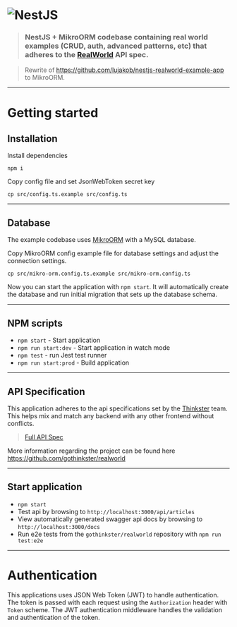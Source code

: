 # ![NestJS](project-logo.png)

> ### NestJS + MikroORM codebase containing real world examples (CRUD, auth, advanced patterns, etc) that adheres to the [RealWorld](https://github.com/gothinkster/realworld-example-apps) API spec.

> Rewrite of https://github.com/lujakob/nestjs-realworld-example-app to MikroORM.

---

# Getting started

## Installation

Install dependencies

    npm i

Copy config file and set JsonWebToken secret key

    cp src/config.ts.example src/config.ts

---

## Database

The example codebase uses [MikroORM](https://mikro-orm.io/) with a MySQL database.

Copy MikroORM config example file for database settings and adjust the connection settings.

    cp src/mikro-orm.config.ts.example src/mikro-orm.config.ts

Now you can start the application with `npm start`. It will automatically
create the database and run initial migration that sets up the database
schema.

---

## NPM scripts

- `npm start` - Start application
- `npm run start:dev` - Start application in watch mode
- `npm test` - run Jest test runner
- `npm run start:prod` - Build application

---

## API Specification

This application adheres to the api specifications set by the [Thinkster](https://github.com/gothinkster) team. This helps mix and match any backend with any other frontend without conflicts.

> [Full API Spec](https://github.com/gothinkster/realworld/tree/master/api)

More information regarding the project can be found here https://github.com/gothinkster/realworld

---

## Start application

- `npm start`
- Test api by browsing to `http://localhost:3000/api/articles`
- View automatically generated swagger api docs by browsing to `http://localhost:3000/docs`
- Run e2e tests from the `gothinkster/realworld` repository with `npm run test:e2e`

---

# Authentication

This applications uses JSON Web Token (JWT) to handle authentication. The token is passed with each request using the `Authorization` header with `Token` scheme. The JWT authentication middleware handles the validation and authentication of the token.
